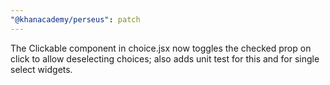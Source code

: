 ```yaml
---
"@khanacademy/perseus": patch
---
```


The Clickable component in choice.jsx now toggles the checked prop on click to allow deselecting choices; also adds unit test for this and for single select widgets.
